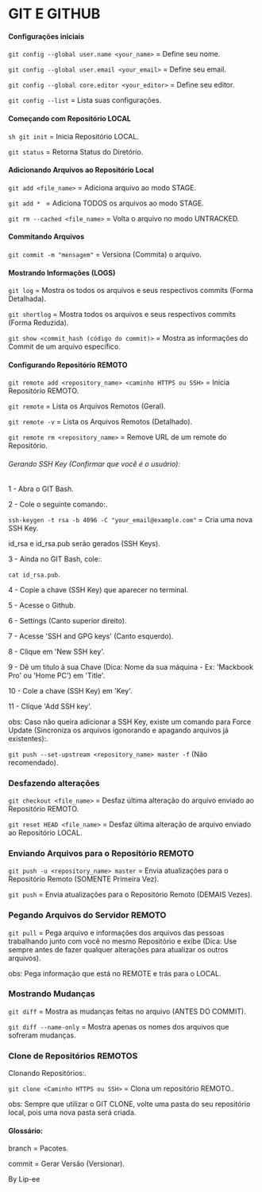 # GIT E GITHUB

#### Configurações iniciais

```git config --global user.name <your_name>``` = Define seu nome.

```git config --global user.email <your_email>``` = Define seu email.

```git config --global core.editor <your_editor>``` = Define seu editor.

```git config --list``` = Lista suas configurações.


#### Começando com Repositório LOCAL
```sh git init``` = Inicia Repositório LOCAL.

```git status``` = Retorna Status do Diretório.


#### Adicionando Arquivos ao Repositório Local
```git add <file_name>``` = Adiciona arquivo ao modo STAGE.

```git add * ``` = Adiciona TODOS os arquivos ao modo STAGE.

```git rm --cached <file_name>``` = Volta o arquivo no modo UNTRACKED.


#### Commitando Arquivos
```git commit -m "mensagem"``` = Versiona (Commita) o arquivo.


#### Mostrando Informações (LOGS)
```git log``` = Mostra os todos os arquivos e seus respectivos commits (Forma Detalhada).

```git shortlog``` = Mostra todos os arquivos e seus respectivos commits (Forma Reduzida).

```git show <commit_hash (código do commit)>``` = Mostra as informações do Commit de um arquivo específico.


#### Configurando Repositório REMOTO
```git remote add <repository_name> <caminho HTTPS ou SSH>``` = Inicia Repositório REMOTO.

```git remote``` = Lista os Arquivos Remotos (Geral).

```git remote -v``` = Lista os Arquivos Remotos (Detalhado).

```git remote rm <repository_name>``` = Remove URL de um remote do Repositório.


###### Gerando SSH Key (Confirmar que você é o usuário):
1 - Abra o GIT Bash.

2 - Cole o seguinte comando:.

```ssh-keygen -t rsa -b 4096 -C "your_email@example.com"``` = Cria uma nova SSH Key.

id_rsa e id_rsa.pub serão gerados (SSH Keys).

3 - Ainda no GIT Bash, cole:.

```cat id_rsa.pub```.

4 - Copie a chave (SSH Key) que aparecer no terminal.

5 - Acesse o Github.

6 - Settings (Canto superior direito).

7 - Acesse 'SSH and GPG keys' (Canto esquerdo).

8 - Clique em 'New SSH key'.

9 - Dê um titulo à sua Chave (Dica: Nome da sua máquina - Ex: 'Mackbook Pro' ou 'Home PC') em 'Title'.

10 - Cole a chave (SSH Key) em 'Key'.

11 - Clique 'Add SSH key'.


obs: Caso não queira adicionar a SSH Key, existe um comando para Force Update (Sincroniza os arquivos igonorando e apagando arquivos já existentes):.

```git push --set-upstream <repository_name> master -f``` (Não recomendado).



### Desfazendo alterações
```git checkout <file_name>``` = Desfaz última alteração do arquivo enviado ao Repositório REMOTO.

```git reset HEAD <file_name>``` = Desfaz última alteração de arquivo enviado ao Repositório LOCAL.


### Enviando Arquivos para o Repositório REMOTO
```git push -u <repository_name> master``` = Envia atualizações para o Repositório Remoto (SOMENTE Primeira Vez).

```git push``` = Envia atualizações para o Repositório Remoto (DEMAIS Vezes).


### Pegando Arquivos do Servidor REMOTO
```git pull``` = Pega arquivo e informações dos arquivos das pessoas trabalhando junto com você no mesmo Repositório e exibe (Dica: Use sempre antes de fazer qualquer alterações para atualizar os outros arquivos).

obs: Pega informação que está no REMOTE e trás para o LOCAL.


### Mostrando Mudanças
```git diff``` = Mostra as mudanças feitas no arquivo (ANTES DO COMMIT).

```git diff --name-only``` = Mostra apenas os nomes dos arquivos que sofreram mudanças.


### Clone de Repositórios REMOTOS
Clonando Repositórios:.


```git clone <Caminho HTTPS ou SSH>``` = Clona um repositório REMOTO..

obs: Sempre que utilizar o GIT CLONE, volte uma pasta do seu repositório local, pois uma nova pasta será criada.



#### Glossário:

branch = Pacotes.

commit = Gerar Versão (Versionar).



By Lip-ee
